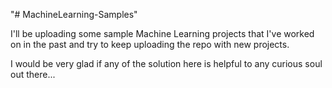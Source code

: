 "# MachineLearning-Samples" 

I'll be uploading some sample Machine Learning projects that I've worked on in the past and try to keep uploading the repo with new projects.

I would be very glad if any of the solution here is helpful to any curious soul out there...
